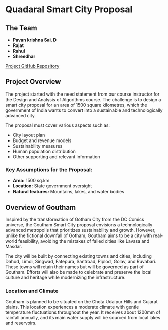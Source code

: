 
# Quadaral Smart City Proposal

## The Team

- **Pavan krishna Sai. D**
- **Rajat**
- **Rahul**
- **Shreedhar**

[Project GitHub Repository](https://Project_Goutham.github.io)

## Project Overview

The project started with the need statement from our course instructor for the Design and Analysis of Algorithms course. The challenge is to design a smart city proposal for an area of 1500 square kilometres, which the government of India wants to convert into a sustainable and technologically advanced city.

The proposal must cover various aspects such as:

- City layout plan
- Budget and revenue models
- Sustainability measures
- Human population distribution
- Other supporting and relevant information

### Key Assumptions for the Proposal:

- **Area:** 1500 sq.km
- **Location:** State government oversight
- **Natural features:** Mountains, lakes, and water bodies

## Overview of Goutham

Inspired by the transformation of Gotham City from the DC Comics universe, the Goutham Smart City proposal envisions a technologically advanced metropolis that prioritizes sustainability and growth. However, unlike the fictional downfall of Gotham, Goutham aims to be a city with real-world feasibility, avoiding the mistakes of failed cities like Lavasa and Masdar.

The city will be built by connecting existing towns and cities, including Dahod, Limdi, Singwad, Fatepura, Santroad, Piplod, Golav, and Ruvabari. These towns will retain their names but will be governed as part of Goutham. Efforts will also be made to celebrate and preserve the local culture and heritage while modernizing the infrastructure.

### Location and Climate

Goutham is planned to be situated on the Chota Udaipur Hills and Gujarat plains. This location experiences a moderate climate with gentle temperature fluctuations throughout the year. It receives about 1200mm of rainfall annually, and its main water supply will be sourced from local lakes and reservoirs.
